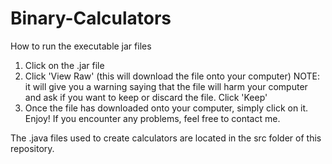 # Binary-Calculators
How to run the executable jar files
1. Click on the .jar file
2. Click 'View Raw' (this will download the file onto your computer)
   NOTE: it will give you a warning saying that the file will harm your computer and ask if you want to keep or discard the file. Click            'Keep'
3. Once the file has downloaded onto your computer, simply click on it. Enjoy!
If you encounter any problems, feel free to contact me. 

The .java files used to create calculators are located in the src folder of this repository. 


